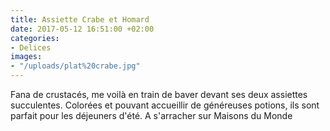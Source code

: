 ```yaml
---
title: Assiette Crabe et Homard
date: 2017-05-12 16:51:00 +02:00
categories:
- Delices
images:
- "/uploads/plat%20crabe.jpg"
---
```


Fana de crustacés, me voilà en train de baver devant ses deux assiettes succulentes. Colorées et pouvant accueillir de généreuses potions, ils sont parfait pour les déjeuners d'été. A s'arracher sur Maisons du Monde
